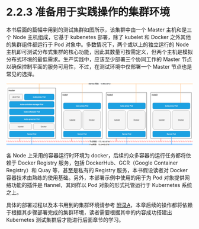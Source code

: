 [1]: /images/deploy/Kubernetes-cluster-deploy-target-viewer.png
[2]: /deploy/README.md

# 2.2.3 准备用于实践操作的集群环境

本书后面的篇幅中用到的测试集群如图所示，该集群中由一个 Master 主机和是三个 Node 主机组成，它基于 kubenetes 部署，除了 kubelet 和 Docker 之外其他的集群组件都运行于 Pod 对象中。多数情况下，两个或以上的独立运行的 Node 主机即可测试分布式集群的核心功能，因此其数量可按需定义，但两个主机是模拟分布式环境的最低需求。生产实践中，应该至少部署三个协同工作的 Master 节点以确保控制平面的服务可用性，不过，在测试环境中仅部署一个 Master 节点也是常见的选择。

![Kubernetes 集群部署目标示意图][1]

各 Node 上采用的容器运行时环境为 docker，后续的众多容器的运行任务都将依赖于 Docker Registry 服务，包括 DockerHub、GCR（Google Container Registry）和 Quay 等，甚至是私有的 Registry 服务，本书假设读者对 Docker 容器技术由熟练的使用基础。另外，本部署示例中使用的用于为 Pod 对象提供网络功能的插件是 flannel，其同样以 Pod 对象的形式托管运行于 Kubernetes 系统之上。

具体的部署过程以及本书用到的集群环境请参考 [附录A][2]，本章后续的操作都将依赖于根据其步骤部署完成的集群环境，读者需要根据其中的内容成功搭建出 Kubernetes 测试集群后才能进行后面章节的学习。
